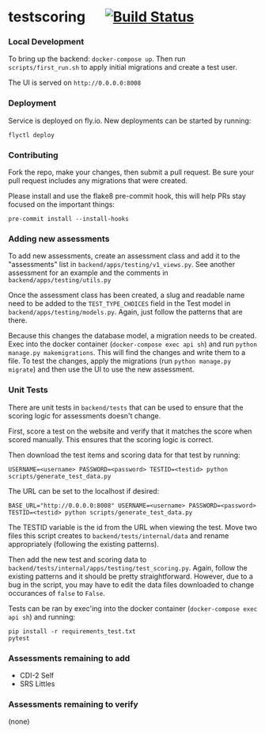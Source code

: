 # testscoring &nbsp;&nbsp;&nbsp;&nbsp; [![Build Status](https://travis-ci.org/mkokotovich/testscoring.svg?branch=master)](https://travis-ci.org/mkokotovich/testscoring)

### Local Development
To bring up the backend: `docker-compose up`. Then run `scripts/first_run.sh` to apply initial migrations and create a test user.

The UI is served on `http://0.0.0.0:8008`

### Deployment
Service is deployed on fly.io. New deployments can be started by running:
```
flyctl deploy
```

### Contributing
Fork the repo, make your changes, then submit a pull request. Be sure your pull request includes any migrations that were created.

Please install and use the flake8 pre-commit hook, this will help PRs stay focused on the important things:

```
pre-commit install --install-hooks
```

### Adding new assessments
To add new assessments, create an assessment class and add it to the "assessments" list in `backend/apps/testing/v1_views.py`. See another assessment for an example and the comments in `backend/apps/testing/utils.py`

Once the assessment class has been created, a slug and readable name need to be added to the `TEST_TYPE_CHOICES` field in the Test model in `backend/apps/testing/models.py`. Again, just follow the patterns that are there.

Because this changes the database model, a migration needs to be created. Exec into the docker container (`docker-compose exec api sh`) and run `python manage.py makemigrations`. This will find the changes and write them to a file. To test the changes, apply the migrations (run `python manage.py migrate`) and then use the UI to use the new assessment. 

### Unit Tests
There are unit tests in `backend/tests` that can be used to ensure that the scoring logic for assessments doesn't change. 

First, score a test on the website and verify that it matches the score when scored manually. This ensures that the scoring logic is correct. 

Then download the test items and scoring data for that test by running:  

```
USERNAME=<username> PASSWORD=<password> TESTID=<testid> python scripts/generate_test_data.py
```

The URL can be set to the localhost if desired:

```
BASE_URL="http://0.0.0.0:8008" USERNAME=<username> PASSWORD=<password> TESTID=<testid> python scripts/generate_test_data.py
```

The TESTID variable is the id from the URL when viewing the test. Move two files this script creates to `backend/tests/internal/data` and rename appropriately (following the existing patterns).

Then add the new test and scoring data to `backend/tests/internal/apps/testing/test_scoring.py`. Again, follow the existing patterns and it should be pretty straightforward. However, due to a bug in the script, you may have to edit the data files downloaded to change occurances of `false` to `False`.

Tests can be ran by exec'ing into the docker container (`docker-compose exec api sh`) and running:

```
pip install -r requirements_test.txt
pytest
```

### Assessments remaining to add
- CDI-2 Self
- SRS Littles

### Assessments remaining to verify
(none)
